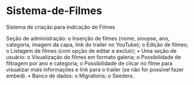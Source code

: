 # Sistema-de-Filmes
Sistema de criação para indicação de Filmes

Seção de administração:
o Inserção de filmes (nome, sinopse, ano, categoria, imagem da capa, link do trailer no YouTube);
o Edição de filmes;
o Listagem de filmes (com opção de editar e excluir);
• Uma seção de usuário:
o Visualização de filmes em formato galeria;
o Possibilidade de filtragem por ano e categoria;
o Possibilidade de clicar no filme para visualizar mais informações e link para o trailer (se não for
possível fazer embed).
• Banco de dados:
o Migrations;
o Seeders.
